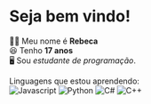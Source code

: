 # Seja bem vindo!

👩🏻 Meu nome é **Rebeca**<br>
😆 Tenho **17 anos**<br>
🖥️ Sou _estudante de programação_.

Linguagens que estou aprendendo:<br>
<img src="https://img.shields.io/badge/JavaScript-323330?style=for-the-badge&logo=javascript&logoColor=F7DF1E" title="Javascript">
![Python](https://img.shields.io/badge/Python-FFD43B?style=for-the-badge&logo=python&logoColor=darkgreen)
<img src="https://img.shields.io/badge/C%23-239120?style=for-the-badge&logo=c-sharp&logoColor=white" title="C#">
![C++](https://img.shields.io/badge/C%2B%2B-00599C?style=for-the-badge&logo=c%2B%2B&logoColor=white)

